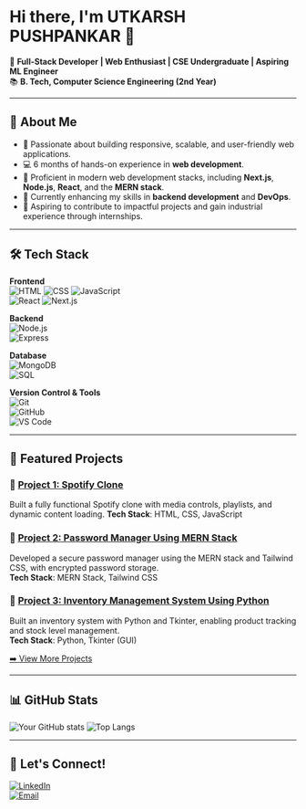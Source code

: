 # Hi there, I'm UTKARSH PUSHPANKAR 👋

🚀 **Full-Stack Developer | Web Enthusiast | CSE Undergraduate | Aspiring ML Engineer**  
📚 **B. Tech, Computer Science Engineering (2nd Year)**  

---

## 🌟 About Me
- 🔭 Passionate about building responsive, scalable, and user-friendly web applications.
- 💻 6 months of hands-on experience in **web development**.
- 🚀 Proficient in modern web development stacks, including **Next.js**, **Node.js**, **React**, and the **MERN stack**.
- 🌱 Currently enhancing my skills in **backend development** and **DevOps**.
- 🎯 Aspiring to contribute to impactful projects and gain industrial experience through internships.

---

## 🛠️ Tech Stack

**Frontend**  
![HTML](https://img.shields.io/badge/HTML5-E34F26?style=for-the-badge&logo=html5&logoColor=white) 
![CSS](https://img.shields.io/badge/CSS3-1572B6?style=for-the-badge&logo=css3&logoColor=white) 
![JavaScript](https://img.shields.io/badge/JavaScript-F7DF1E?style=for-the-badge&logo=javascript&logoColor=black)  
![React](https://img.shields.io/badge/React-61DAFB?style=for-the-badge&logo=react&logoColor=black) 
![Next.js](https://img.shields.io/badge/Next.js-000000?style=for-the-badge&logo=nextdotjs&logoColor=white)

**Backend**  
![Node.js](https://img.shields.io/badge/Node.js-339933?style=for-the-badge&logo=nodedotjs&logoColor=white)  
![Express](https://img.shields.io/badge/Express.js-000000?style=for-the-badge&logo=express&logoColor=white)

**Database**  
![MongoDB](https://img.shields.io/badge/MongoDB-47A248?style=for-the-badge&logo=mongodb&logoColor=white)  
![SQL](https://img.shields.io/badge/SQL-4479A1?style=for-the-badge&logo=postgresql&logoColor=white)

**Version Control & Tools**  
![Git](https://img.shields.io/badge/Git-F05032?style=for-the-badge&logo=git&logoColor=white)  
![GitHub](https://img.shields.io/badge/GitHub-181717?style=for-the-badge&logo=github&logoColor=white)  
![VS Code](https://img.shields.io/badge/VS_Code-0078d7?style=for-the-badge&logo=visual%20studio%20code&logoColor=white)

---

## 📂 Featured Projects

### 🔗 [Project 1: Spotify Clone](https://github.com/UtkarshPushpankar/Spotify-Clone)
 Built a fully functional Spotify clone with media controls, playlists, and dynamic content loading. 
**Tech Stack**: HTML, CSS, JavaScript  

### 🔗 [Project 2: Password Manager Using MERN Stack](https://github.com/UtkarshPushpankar/Password-Manager-using-React-Tailwind-MongoDB-Express)
Developed a secure password manager using the MERN stack and Tailwind CSS, with encrypted password storage.  
**Tech Stack**: MERN Stack, Tailwind CSS  

### 🔗 [Project 3: Inventory Management System Using Python](https://github.com/UtkarshPushpankar/Inventory-Management-System)
Built an inventory system with Python and Tkinter, enabling product tracking and stock level management.  
**Tech Stack**: Python, Tkinter (GUI)

[➡️ View More Projects](https://github.com/UtkarshPushpankar?tab=repositories)

---

## 📊 GitHub Stats

![Your GitHub stats](https://github-readme-stats.vercel.app/api?username=UtkarshPushpankar&show_icons=true&theme=radical)
![Top Langs](https://github-readme-stats.vercel.app/api/top-langs/?username=UtkarshPushpankar&layout=compact&theme=radical)

---

## 🤝 Let's Connect!
[![LinkedIn](https://img.shields.io/badge/LinkedIn-0077B5?style=for-the-badge&logo=linkedin&logoColor=white)](www.linkedin.com/in/utkarsh-pushpankar-713b5328a)  
[![Email](https://img.shields.io/badge/Email-D14836?style=for-the-badge&logo=gmail&logoColor=white)](mailto:utkarshpushpankar@gmail.com)
